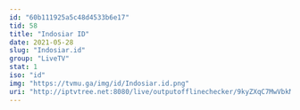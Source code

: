 ```yaml
---
id: "60b111925a5c48d4533b6e17"
tid: 58
title: "Indosiar ID"
date: 2021-05-28
slug: "Indosiar.id"
group: "LiveTV"
stat: 1
iso: "id"
img: "https://tvmu.ga/img/id/Indosiar.id.png"
uri: "http://iptvtree.net:8080/live/outputofflinechecker/9kyZXqC7MwVbkMnJmf/162138.m3u8"
---
```


